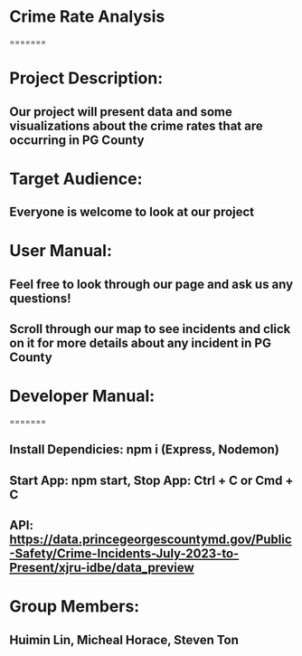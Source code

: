 # Crime Rate Analysis

=======
# Project Description:
## Our project will present data and some visualizations about the crime rates that are occurring in PG County

# Target Audience: 
## Everyone is welcome to look at our project 

# User Manual: 
## Feel free to look through our page and ask us any questions!
## Scroll through our map to see incidents and click on it for more details about any incident in PG County

# Developer Manual: 

=======
## Install Dependicies: npm i (Express, Nodemon)
## Start App: npm start, Stop App: Ctrl + C or Cmd + C
## API: https://data.princegeorgescountymd.gov/Public-Safety/Crime-Incidents-July-2023-to-Present/xjru-idbe/data_preview

# Group Members: 
## Huimin Lin, Micheal Horace, Steven Ton

